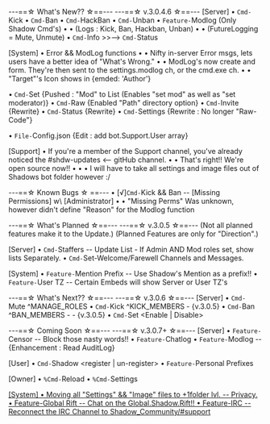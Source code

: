 ---==☆ What's New?? ☆==---
  ---==☆ v.3.0.4.6 ☆==---
[Server]
• `Cmd-`Kick
• `Cmd-`Ban
• `Cmd-`HackBan
• `Cmd-`Unban
• `Feature-`Modlog (Only Shadow Cmd's)
• • (Logs : Kick, Ban, Hackban, Unban)
• • (FutureLogging = Mute, Unmute)
• `Cmd-`Info  >>-->  `Cmd-`Status


[System]
• Error && ModLog functions
• • Nifty in-server Error msgs, lets users have a better idea of "What's Wrong."
• • ModLog's now create and form. They're then sent to the settings.modlog ch, or the cmd.exe ch.
• • "Target"'s Icon shows in {emded: 'Author'}

• `Cmd-`Set {Pushed : "Mod" to List (Enables "set mod" as well as "set moderator)}
• `Cmd-`Raw {Enabled "Path" directory option}
• `Cmd-`Invite {Rewrite}
• `Cmd-`Status {Rewrite}
• `Cmd-`Settings {Rewrite : No longer "Raw-Code"}

• `File-`Config.json {Edit : add bot.Support.User array}


[Support]
• If you're a member of the Support channel, you've already noticed the #shdw-updates <-- gitHub channel.
• • That's right!! We're open source now!!
• • • I will have to take all settings and image files out of Shadows bot folder however :/


---==☆ Known Bugs ☆ ==---
• [√]`Cmd-`Kick && Ban -- [Missing Permissions] w\ [Administrator]
• • "Missing Perms" Was unknown, however didn't define "Reason" for the Modlog function




---==☆ What's Planned ☆==---
   ---==☆ v.3.0.5 ☆==---
(Not all planned features make it to the Update.)
(Planned Features are only for "Direction".)

[Server]
• `Cmd-`Staffers -- Update List - If Admin AND Mod roles set, show lists Separately.
• `Cmd-`Set-Welcome/Farewell Channels and Messages.

[System]
• `Feature-`Mention Prefix -- Use Shadow's Mention as a prefix!!
• `Feature-`User TZ -- Certain Embeds will show Server or User TZ's




---==☆ What's Next?? ☆==---
   ---==☆ v.3.0.6 ☆==---
[Server]
• `Cmd-`Mute ^MANAGE_ROLES
• `Cmd-`Kick ^KICK_MEMBERS - {v.3.0.5}
• `Cmd-`Ban ^BAN_MEMBERS - - {v.3.0.5}
• `Cmd-`Set <Enable | Disable> <cmd>




---==☆ Coming Soon ☆==---
  ---==☆ v.3.0.7+ ☆==---
[Server]
• `Feature-`Censor -- Block those nasty words!!
• `Feature-`Chatlog
• `Feature-`Modlog -- {Enhancement : Read AuditLog}


[User]
• `Cmd-`Shadow <register | un-register>
• `Feature-`Personal Prefixes


[Owner]
• `%Cmd-`Reload
• `%Cmd-`Settings <u> <id>


[System]
• Moving all "Settings" && "Image" files to +1folder lvl. -- Privacy.
• Feature-Global Rift -- Chat on the Global.Shadow.Rift!!
• Feature-IRC -- Reconnect the IRC Channel to Shadow_Community/#support
